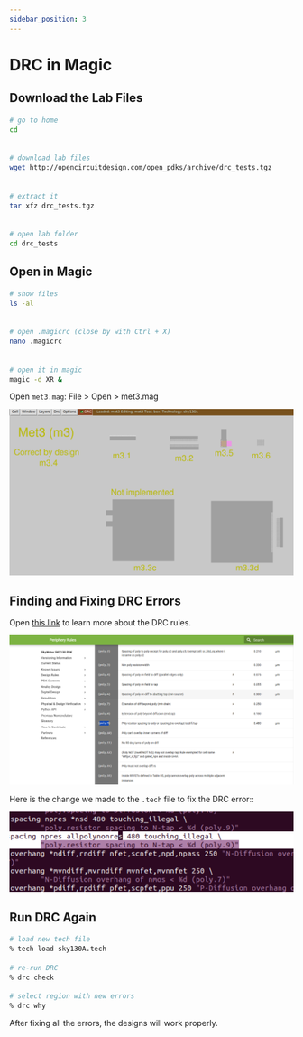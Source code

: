 ```yaml
---
sidebar_position: 3
---
```


# DRC in Magic

## Download the Lab Files

```bash showLineNumbers title="vsduser@vsdsquadron: ~"
# go to home
cd


# download lab files
wget http://opencircuitdesign.com/open_pdks/archive/drc_tests.tgz


# extract it
tar xfz drc_tests.tgz


# open lab folder
cd drc_tests
```

## Open in Magic

```bash showLineNumbers title="vsduser@vsdsquadron: ~/drc_tests"
# show files
ls -al


# open .magicrc (close by with Ctrl + X)
nano .magicrc


# open it in magic
magic -d XR &
```

Open `met3.mag`: File > Open > met3.mag

![Met3 in magic](./DRC-Magic-Images/met-3.png)

## Finding and Fixing DRC Errors

Open [this link](https://skywater-pdk.readthedocs.io/en/main/rules/periphery.html) to learn more about the DRC rules.

![rules](./DRC-Magic-Images/rules.png)

Here is the change we made to the `.tech` file to fix the DRC error::

![DRC error](./DRC-Magic-Images/error.png)

## Run DRC Again

```bash title="tkcon 2.3 Main"
# load new tech file
% tech load sky130A.tech

# re-run DRC
% drc check

# select region with new errors
% drc why
```

After fixing all the errors, the designs will work properly.
